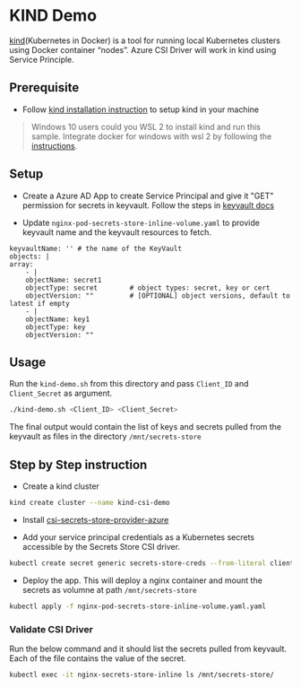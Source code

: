 # KIND Demo

[kind](https://github.com/kubernetes-sigs/kind)(Kubernetes in Docker) is a tool for running local Kubernetes clusters using Docker container “nodes”. Azure CSI Driver will work in kind using Service Principle.

## Prerequisite

- Follow [kind installation instruction](https://github.com/kubernetes-sigs/kind#installation-and-usage) to setup kind in your machine

> Windows 10 users could you WSL 2 to install kind and run this sample. Integrate docker for windows with wsl 2 by following the [instructions](https://docs.docker.com/docker-for-windows/wsl-tech-preview/).

## Setup

- Create a Azure AD App to create Service Principal and give it "GET" permission for secrets in keyvault. Follow the steps in [keyvault docs](https://docs.microsoft.com/en-us/azure/key-vault/general/group-permissions-for-apps#applications)

- Update `nginx-pod-secrets-store-inline-volume.yaml` to provide keyvault name and the keyvault resources to fetch.

```
keyvaultName: '' # the name of the KeyVault
objects: |
array:
    - |
    objectName: secret1
    objectType: secret        # object types: secret, key or cert
    objectVersion: ""         # [OPTIONAL] object versions, default to latest if empty
    - |
    objectName: key1
    objectType: key
    objectVersion: ""
```

## Usage

Run the `kind-demo.sh` from this directory and pass `Client_ID` and `Client_Secret` as argument.

```sh
./kind-demo.sh <Client_ID> <Client_Secret>
```

The final output would contain the list of keys and secrets pulled from the keyvault as files in the directory `/mnt/secrets-store`

## Step by Step instruction

- Create a kind cluster

```sh
kind create cluster --name kind-csi-demo
```

- Install [csi-secrets-store-provider-azure](https://github.com/Azure/secrets-store-csi-driver-provider-azure/blob/master/charts/csi-secrets-store-provider-azure/README.md)

- Add your service principal credentials as a Kubernetes secrets accessible by the Secrets Store CSI driver.

```sh
kubectl create secret generic secrets-store-creds --from-literal clientid=<CLIENTID> --from-literal clientsecret=<CLIENTSECRET>
```

- Deploy the app. This will deploy a nginx container and mount the secrets as volumne at path `/mnt/secrets-store`

```sh
kubectl apply -f nginx-pod-secrets-store-inline-volume.yaml.yaml
```

### Validate CSI Driver

Run the below command and it should list the secrets pulled from keyvault. Each of the file contains the value of the secret.

```sh
kubectl exec -it nginx-secrets-store-inline ls /mnt/secrets-store/
```
